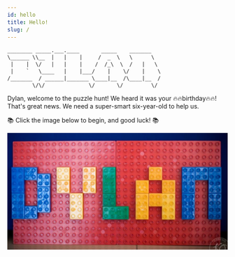 ```yaml
---
id: hello
title: Hello!
slug: /
---
```


```
________ _____.___.____       _____    _______   
\______ \\__  |   |    |     /  _  \   \      \  
 |    |  \/   |   |    |    /  /_\  \  /   |   \ 
 |    `   \____   |    |___/    |    \/    |    \
/_______  / ______|_______ \____|__  /\____|__  /
        \/\/              \/       \/         \/ 
```

Dylan, welcome to the puzzle hunt! We heard it was your 🔥🔥birthday🔥🔥! That's great news. We need
a super-smart six-year-old to help us.

📚 Click the image below to begin, and good luck! 📚

[![lego](../static/img/dylan-lego.svg)](wordsearch)